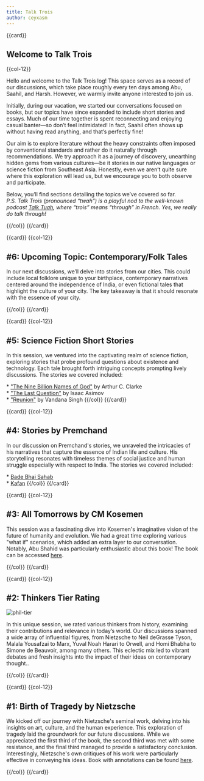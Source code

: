 ```yaml
---
title: Talk Trois
author: ceyxasm
---
```


{{card}}
        <h2>Welcome to Talk Trois</h2>
    {{col-12}}
        <p>Hello and welcome to the Talk Trois log! This space serves as a record of our discussions, which take place roughly every ten days among Abu, Saahil, and Harsh. However, we warmly invite anyone interested to join us. </p>
        <p>Initially, during our vacation, we started our conversations focused on books, but our topics have since expanded to include short stories and essays. Much of our time together is spent reconnecting and enjoying casual banter—so don’t feel intimidated! In fact, Saahil often shows up without having read anything, and that’s perfectly fine! </p>
        <p>Our aim is to explore literature without the heavy constraints often imposed by conventional standards and rather do it naturally through recommendations. We try approach it as a journey of discovery, unearthing hidden gems from various cultures—be it stories in our native languages or science fiction from Southeast Asia. Honestly, even we aren’t quite sure where this exploration will lead us, but we encourage you to both observe and participate.</p>
        <p>Below, you’ll find sections detailing the topics we’ve covered so far.<br>
        <i>P.S. Talk Trois (pronounced “twah”) is a playful nod to the well-known podcast [Talk Tuah](https://www.imdb.com/title/tt33319832/), where “trois” means “through” in French. Yes, we really do talk through!</i></p>
    {{/col}}
{{/card}}

{{card}}
    {{col-12}}
        <h2>#6: Upcoming Topic: Contemporary/Folk Tales</h2>
        <p>In our next discussions, we’ll delve into stories from our cities. This could include local folklore unique to your birthplace, contemporary narratives centered around the independence of India, or even fictional tales that highlight the culture of your city. The key takeaway is that it should resonate with the essence of your city.</p>
    {{/col}}
{{/card}}

{{card}}
    {{col-12}}
        <h2>#5: Science Fiction Short Stories</h2>
        <p>In this session, we ventured into the captivating realm of science fiction, exploring stories that probe profound questions about existence and technology. Each tale brought forth intriguing concepts prompting lively discussions. The stories we covered included:</p>
        * ["The Nine Billion Names of God"](https://github.com/ceyxasm/Archive/blob/main/short-stories/science-fiction/Arthur%20C.%20Clarke_%20The%20Nine%20Billion%20Names%20of%20God.pdf) by Arthur C. Clarke <br>
        * ["The Last Question"](https://github.com/ceyxasm/Archive/blob/main/short-stories/science-fiction/The%20Last%20Question%20-%20C00-Last%20Question.pdf) by Isaac Asimov <br>
        * ["Reunion"](https://github.com/ceyxasm/Archive/blob/main/short-stories/science-fiction/Singh_Reunion.pdf) by Vandana Singh
    {{/col}}
{{/card}}

{{card}}
    {{col-12}}
        <h2>#4: Stories by Premchand</h2>
        <p>In our discussion on Premchand's stories, we unraveled the intricacies of his narratives that capture the essence of Indian life and culture. His storytelling resonates with timeless themes of social justice and human struggle especially with respect to India. The stories we covered included:</p>
        * [Bade Bhai Sahab](https://github.com/ceyxasm/Archive/blob/main/short-stories/%E0%A4%AC%E0%A4%A1%E0%A4%BC%E0%A5%87%20%E0%A4%AD%E0%A4%BE%E0%A4%88%20%E0%A4%B8%E0%A4%BE%E0%A4%B9%E0%A4%AC%20(%E0%A4%95%E0%A4%B9%E0%A4%BE%E0%A4%A8%E0%A5%80).pdf)<br>
        * [Kafan](https://github.com/ceyxasm/Archive/blob/main/short-stories/%E0%A4%AA%E0%A5%8D%E0%A4%B0%E0%A5%87%E0%A4%AE%E0%A4%9A%E0%A4%82%E0%A4%A6%20-%20%E0%A4%95%E0%A4%AB%E0%A4%A8%20.pdf)
    {{/col}}
{{/card}}

{{card}}
    {{col-12}}
        <h2>#3: All Tomorrows by CM Kosemen</h2>
        <p>This session was a fascinating dive into Kosemen's imaginative vision of the future of humanity and evolution. We had a great time exploring various "what if" scenarios, which added an extra layer to our conversation. Notably, Abu Shahid was particularly enthusiastic about this book! The book can be accessed [here](https://github.com/ceyxasm/Archive/blob/main/books/all-tomorrows.pdf).</p>
    {{/col}}
{{/card}}

{{card}}
    {{col-12}}
        <h2>#2: Thinkers Tier Rating</h2>
        ![phil-tier](../assets/images/tt/phil.png)
        <p>In this unique session, we rated various thinkers from history, examining their contributions and relevance in today’s world. Our discussions spanned a wide array of influential figures, from Nietzsche to Neil deGrasse Tyson, Malala Yousafzai to Marx, Yuval Noah Harari to Orwell, and Homi Bhabha to Simone de Beauvoir, among many others. This eclectic mix led to vibrant debates and fresh insights into the impact of their ideas on contemporary thought..</p>
    {{/col}}
{{/card}}

{{card}}
    {{col-12}}
        <h2>#1: Birth of Tragedy by Nietzsche</h2>
        <p>We kicked off our journey with Nietzsche's seminal work, delving into his insights on art, culture, and the human experience. This exploration of tragedy laid the groundwork for our future discussions. While we appreciated the first third of the book, the second third was met with some resistance, and the final third managed to provide a satisfactory conclusion. Interestingly, Nietzsche's own critiques of his work were particularly effective in conveying his ideas. Book with annotations can be found [here](https://github.com/ceyxasm/Archive/blob/main/books/birth-of-a-tragedy.pdf).</p>
    {{/col}}
{{/card}}
